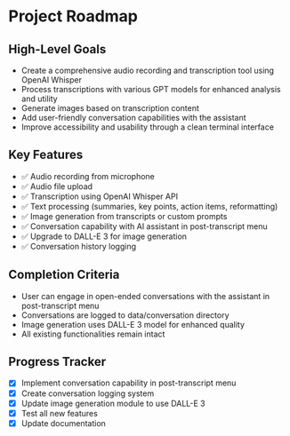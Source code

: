 # Project Roadmap

## High-Level Goals
- Create a comprehensive audio recording and transcription tool using OpenAI Whisper
- Process transcriptions with various GPT models for enhanced analysis and utility
- Generate images based on transcription content
- Add user-friendly conversation capabilities with the assistant
- Improve accessibility and usability through a clean terminal interface

## Key Features
- ✅ Audio recording from microphone
- ✅ Audio file upload
- ✅ Transcription using OpenAI Whisper API
- ✅ Text processing (summaries, key points, action items, reformatting)
- ✅ Image generation from transcripts or custom prompts
- ✅ Conversation capability with AI assistant in post-transcript menu
- ✅ Upgrade to DALL-E 3 for image generation
- ✅ Conversation history logging

## Completion Criteria
- User can engage in open-ended conversations with the assistant in post-transcript menu
- Conversations are logged to data/conversation directory
- Image generation uses DALL-E 3 model for enhanced quality
- All existing functionalities remain intact

## Progress Tracker
- [x] Implement conversation capability in post-transcript menu
- [x] Create conversation logging system
- [x] Update image generation module to use DALL-E 3
- [x] Test all new features
- [x] Update documentation 